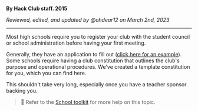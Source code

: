 __By Hack Club staff. 2015__

_Reviewed, edited, and updated by @ohdear12 on March 2nd, 2023_

---

Most high schools require you to register your club with the student council or school administration before having your first meeting.

Generally, they have an application to fill out ([click here for an example](https://docs.google.com/forms/d/e/1FAIpQLSdTiXm_NsJswpu1bFEZ5qPaE7xWTBR0uy19y1d0ha_7lOi_DQ/viewform)). Some schools require having a club constitution that outlines the club's purpose and operational procedures. We've created a template constitution for you, which you can find here.

This shouldn't take very long, especially once you have a teacher sponsor backing you.

> 📑 Refer to the [School toolkit](https://school-toolbox.hackclub.com/) for more help on this topic.
